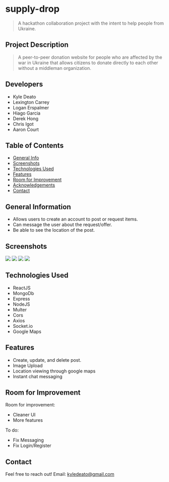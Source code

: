 # supply-drop

> A hackathon collaboration project with the intent to help people from Ukraine.
## Project Description
> A peer-to-peer donation website for people who are affected by the war in Ukraine that allows citizens to donate directly to each other without a middleman organization. 

## Developers
- Kyle Deato
- Lexington Carrey
- Logan Erspalmer
- Hiago Garcia
- Derek Hong
- Chris Igot
- Aaron Court

## Table of Contents
* [General Info](#general-information)
* [Screenshots](#screenshots)
* [Technologies Used](#technologies-used)
* [Features](#features)
* [Room for Improvement](#room-for-improvement)
* [Acknowledgements](#acknowledgements)
* [Contact](#contact)
<!-- * [License](#license) -->


## General Information
- Allows users to create an account to post or request items.
- Can message the user about the request/offer.
- Be able to see the location of the post.

## Screenshots
<img src="https://res.cloudinary.com/dzi3h2qea/image/upload/v1658527981/Screen_Shot_2022-07-22_at_9.18.51_AM_pz6qs5.png"/>
<img src="https://res.cloudinary.com/dzi3h2qea/image/upload/v1658527981/Screen_Shot_2022-07-22_at_2.57.43_PM_mo7lms.png">
<img src="https://res.cloudinary.com/dzi3h2qea/image/upload/v1658527981/Screen_Shot_2022-07-22_at_2.57.09_PM_k8h6zz.png">
<img src="https://res.cloudinary.com/dzi3h2qea/image/upload/v1658527981/Screen_Shot_2022-07-22_at_2.57.23_PM_jrioik.png">

## Technologies Used
- ReactJS
- MongoDb
- Express
- NodeJS
- Multer
- Cors
- Axios
- Socket.io
- Google Maps


## Features
- Create, update, and delete post.
- Image Upload
- Location viewing through google maps
- Instant chat messaging


## Room for Improvement

Room for improvement:
- Cleaner UI
- More features

To do:
- Fix Messaging
- Fix Login/Register


## Contact
Feel free to reach out!
Email: kyledeato@gmail.com


<!-- Optional -->
<!-- ## License -->
<!-- This project is open source and available under the [... License](). -->

<!-- You don't have to include all sections - just the one's relevant to your project -->
